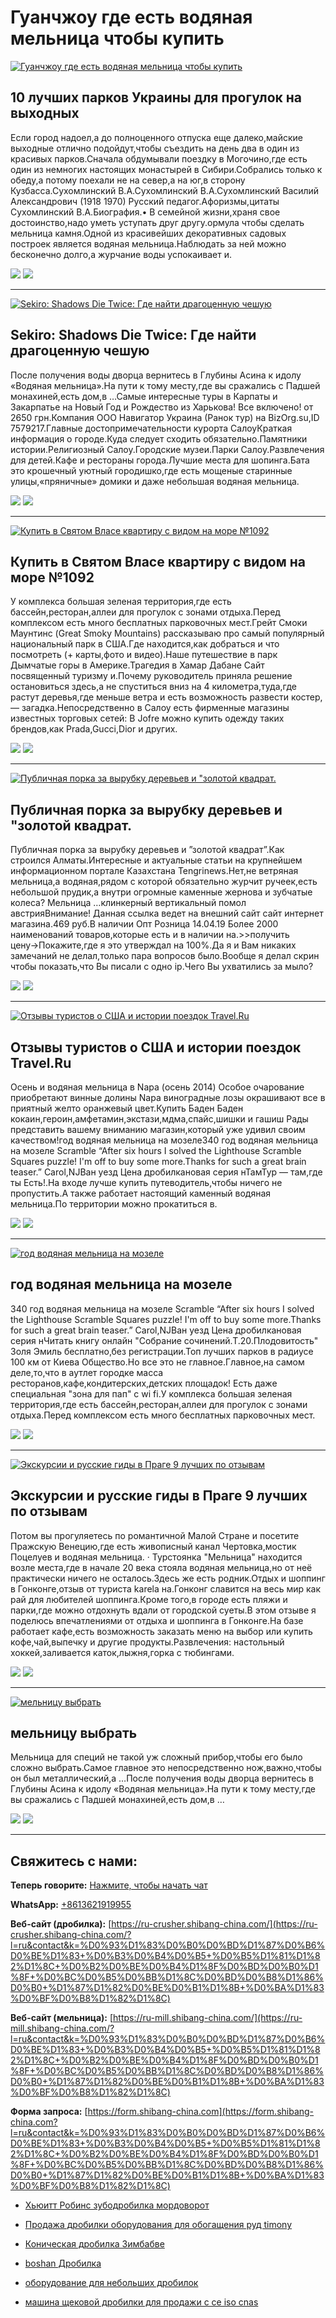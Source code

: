 # Гуанчжоу где есть водяная мельница чтобы купить

<a href="https://swt.shibang-china.com/?l=ru&img&k=%D0%93%D1%83%D0%B0%D0%BD%D1%87%D0%B6%D0%BE%D1%83+%D0%B3%D0%B4%D0%B5+%D0%B5%D1%81%D1%82%D1%8C+%D0%B2%D0%BE%D0%B4%D1%8F%D0%BD%D0%B0%D1%8F+%D0%BC%D0%B5%D0%BB%D1%8C%D0%BD%D0%B8%D1%86%D0%B0+%D1%87%D1%82%D0%BE%D0%B1%D1%8B+%D0%BA%D1%83%D0%BF%D0%B8%D1%82%D1%8C" target="_blank">![Гуанчжоу где есть водяная мельница чтобы купить](http://static.shibang-china.com/all-800x300/365.jpg)</a>

## 10 лучших парков Украины для прогулок на выходных
Если город надоел,а до полноценного отпуска еще далеко,майские выходные отлично подойдут,чтобы съездить на день два в один из красивых парков.Сначала обдумывали поездку в Могочино,где есть один из немногих настоящих монастырей в Сибири.Собрались только к обеду,а потому поехали не на север,а на юг,в сторону Кузбасса.Сухомлинский В.А.Сухомлинский В.А.Сухомлинский Василий Александрович (1918 1970) Русский педагог.Афоризмы,цитаты Сухомлинский В.А.Биография.• В семейной жизни,храня свое достоинство,надо уметь уступать друг другу.ормула чтобы сделать мельница камня.Одной из красивейших декоративных садовых построек является водяная мельница.Наблюдать за ней можно бесконечно долго,а журчание воды успокаивает и.


<a href="https://whatsapp.shibangsoft.com/WhatsApp.php" target="_blank" title="WhatsApp">![](http://static.shibang-china.com/icon/whatsapp.png)</a> <a href="https://swt.shibang-china.com/?l=ru&icon&k=%D0%93%D1%83%D0%B0%D0%BD%D1%87%D0%B6%D0%BE%D1%83+%D0%B3%D0%B4%D0%B5+%D0%B5%D1%81%D1%82%D1%8C+%D0%B2%D0%BE%D0%B4%D1%8F%D0%BD%D0%B0%D1%8F+%D0%BC%D0%B5%D0%BB%D1%8C%D0%BD%D0%B8%D1%86%D0%B0+%D1%87%D1%82%D0%BE%D0%B1%D1%8B+%D0%BA%D1%83%D0%BF%D0%B8%D1%82%D1%8C" target="_blank">![](http://static.shibang-china.com/icon/chat-ru.png)</a>

---

<a href="https://swt.shibang-china.com/?l=ru&img&k=%D0%93%D1%83%D0%B0%D0%BD%D1%87%D0%B6%D0%BE%D1%83+%D0%B3%D0%B4%D0%B5+%D0%B5%D1%81%D1%82%D1%8C+%D0%B2%D0%BE%D0%B4%D1%8F%D0%BD%D0%B0%D1%8F+%D0%BC%D0%B5%D0%BB%D1%8C%D0%BD%D0%B8%D1%86%D0%B0+%D1%87%D1%82%D0%BE%D0%B1%D1%8B+%D0%BA%D1%83%D0%BF%D0%B8%D1%82%D1%8C" target="_blank">![Sekiro: Shadows Die Twice: Где найти драгоценную чешую](http://static.shibang-china.com/all-800x300/178.jpg)</a>

## Sekiro: Shadows Die Twice: Где найти драгоценную чешую
После получения воды дворца вернитесь в Глубины Асина к идолу &#171;Водяная мельница&#187;.На пути к тому месту,где вы сражались с Падшей монахиней,есть дом,в …Самые интересные туры в Карпаты и Закарпатье на Новый Год и Рождество из Харькова! Все включено! от 2650 грн.Компания ООО Навигатор Украина (Ранок тур) на BizOrg.su,ID 7579217.Главные достопримечательности курорта СалоуКраткая информация о городе.Куда следует сходить обязательно.Памятники истории.Религиозный Салоу.Городские музеи.Парки Салоу.Развлечения для детей.Кафе и рестораны города.Лучшие места для шопинга.Бата это крошечный уютный городишко,где есть мощеные старинные улицы,&#171;пряничные&#187; домики и даже небольшая водяная мельница.


<a href="https://whatsapp.shibangsoft.com/WhatsApp.php" target="_blank" title="WhatsApp">![](http://static.shibang-china.com/icon/whatsapp.png)</a> <a href="https://swt.shibang-china.com/?l=ru&icon&k=%D0%93%D1%83%D0%B0%D0%BD%D1%87%D0%B6%D0%BE%D1%83+%D0%B3%D0%B4%D0%B5+%D0%B5%D1%81%D1%82%D1%8C+%D0%B2%D0%BE%D0%B4%D1%8F%D0%BD%D0%B0%D1%8F+%D0%BC%D0%B5%D0%BB%D1%8C%D0%BD%D0%B8%D1%86%D0%B0+%D1%87%D1%82%D0%BE%D0%B1%D1%8B+%D0%BA%D1%83%D0%BF%D0%B8%D1%82%D1%8C" target="_blank">![](http://static.shibang-china.com/icon/chat-ru.png)</a>

---

<a href="https://swt.shibang-china.com/?l=ru&img&k=%D0%93%D1%83%D0%B0%D0%BD%D1%87%D0%B6%D0%BE%D1%83+%D0%B3%D0%B4%D0%B5+%D0%B5%D1%81%D1%82%D1%8C+%D0%B2%D0%BE%D0%B4%D1%8F%D0%BD%D0%B0%D1%8F+%D0%BC%D0%B5%D0%BB%D1%8C%D0%BD%D0%B8%D1%86%D0%B0+%D1%87%D1%82%D0%BE%D0%B1%D1%8B+%D0%BA%D1%83%D0%BF%D0%B8%D1%82%D1%8C" target="_blank">![Купить в Святом Власе квартиру с видом на море №1092](http://static.shibang-china.com/all-800x300/1482.jpg)</a>

## Купить в Святом Власе квартиру с видом на море №1092
У комплекса большая зеленая территория,где есть бассейн,ресторан,аллеи для прогулок с зонами отдыха.Перед комплексом есть много бесплатных парковочных мест.Грейт Смоки Маунтинс (Great Smoky Mountains) рассказываю про самый популярный национальный парк в США.Где находится,как добраться и что посмотреть (+ карты,фото и видео).Наше путешествие в парк Дымчатые горы в Америке.Трагедия в Хамар Дабане Сайт посвященный туризму и.Почему руководитель приняла решение остановиться здесь,а не спуститься вниз на 4 километра,туда,где растут деревья,где меньше ветра и есть возможность развести костер,— загадка.Непосредственно в Салоу есть фирменные магазины известных торговых сетей: В Jofre можно купить одежду таких брендов,как Prada,Gucci,Dior и других.


<a href="https://whatsapp.shibangsoft.com/WhatsApp.php" target="_blank" title="WhatsApp">![](http://static.shibang-china.com/icon/whatsapp.png)</a> <a href="https://swt.shibang-china.com/?l=ru&icon&k=%D0%93%D1%83%D0%B0%D0%BD%D1%87%D0%B6%D0%BE%D1%83+%D0%B3%D0%B4%D0%B5+%D0%B5%D1%81%D1%82%D1%8C+%D0%B2%D0%BE%D0%B4%D1%8F%D0%BD%D0%B0%D1%8F+%D0%BC%D0%B5%D0%BB%D1%8C%D0%BD%D0%B8%D1%86%D0%B0+%D1%87%D1%82%D0%BE%D0%B1%D1%8B+%D0%BA%D1%83%D0%BF%D0%B8%D1%82%D1%8C" target="_blank">![](http://static.shibang-china.com/icon/chat-ru.png)</a>

---

<a href="https://swt.shibang-china.com/?l=ru&img&k=%D0%93%D1%83%D0%B0%D0%BD%D1%87%D0%B6%D0%BE%D1%83+%D0%B3%D0%B4%D0%B5+%D0%B5%D1%81%D1%82%D1%8C+%D0%B2%D0%BE%D0%B4%D1%8F%D0%BD%D0%B0%D1%8F+%D0%BC%D0%B5%D0%BB%D1%8C%D0%BD%D0%B8%D1%86%D0%B0+%D1%87%D1%82%D0%BE%D0%B1%D1%8B+%D0%BA%D1%83%D0%BF%D0%B8%D1%82%D1%8C" target="_blank">![Публичная порка за вырубку деревьев и &quot;золотой квадрат.](http://static.shibang-china.com/all-800x300/1227.jpg)</a>

## Публичная порка за вырубку деревьев и &quot;золотой квадрат.
Публичная порка за вырубку деревьев и ”золотой квадрат”.Как строился Алматы.Интересные и актуальные статьи на крупнейшем информационном портале Казахстана Tengrinews.Нет,не ветряная мельница,а водяная,рядом с которой обязательно журчит ручеек,есть небольшой прудик,а внутри огромные каменные жернова и зубчатые колеса? Мельница …клинкерный вертикальный помол австрияВнимание! Данная ссылка ведет на внешний сайт сайт интернет магазина.469 руб.В наличии Опт Розница 14.04.19 Более 2000 наименований товаров,которые есть и в наличии на.&gt;&gt;получить цену→Покажите,где я это утверждал на 100%.Да я и Вам никаких замечаний не делал,только пара вопросов было.Вообще я делал скрин чтобы показать,что Вы писали с одно ip.Чего Вы ухватились за мыло?


<a href="https://whatsapp.shibangsoft.com/WhatsApp.php" target="_blank" title="WhatsApp">![](http://static.shibang-china.com/icon/whatsapp.png)</a> <a href="https://swt.shibang-china.com/?l=ru&icon&k=%D0%93%D1%83%D0%B0%D0%BD%D1%87%D0%B6%D0%BE%D1%83+%D0%B3%D0%B4%D0%B5+%D0%B5%D1%81%D1%82%D1%8C+%D0%B2%D0%BE%D0%B4%D1%8F%D0%BD%D0%B0%D1%8F+%D0%BC%D0%B5%D0%BB%D1%8C%D0%BD%D0%B8%D1%86%D0%B0+%D1%87%D1%82%D0%BE%D0%B1%D1%8B+%D0%BA%D1%83%D0%BF%D0%B8%D1%82%D1%8C" target="_blank">![](http://static.shibang-china.com/icon/chat-ru.png)</a>

---

<a href="https://swt.shibang-china.com/?l=ru&img&k=%D0%93%D1%83%D0%B0%D0%BD%D1%87%D0%B6%D0%BE%D1%83+%D0%B3%D0%B4%D0%B5+%D0%B5%D1%81%D1%82%D1%8C+%D0%B2%D0%BE%D0%B4%D1%8F%D0%BD%D0%B0%D1%8F+%D0%BC%D0%B5%D0%BB%D1%8C%D0%BD%D0%B8%D1%86%D0%B0+%D1%87%D1%82%D0%BE%D0%B1%D1%8B+%D0%BA%D1%83%D0%BF%D0%B8%D1%82%D1%8C" target="_blank">![Отзывы туристов о США и истории поездок Travel.Ru](http://static.shibang-china.com/all-800x300/352.jpg)</a>

## Отзывы туристов о США и истории поездок Travel.Ru
Осень и водяная мельница в Napa (осень 2014) Особое очарование приобретают винные долины Napa виноградные лозы окрашивают все в приятный желто оранжевый цвет.Купить Баден Баден кокаин,героин,амфетамин,экстази,мдма,спайс,шишки и гашиш Рады представить вашему вниманию магазин,который уже удивил своим качеством!год водяная мельница на мозеле340 год водяная мельница на мозеле Scramble “After six hours I solved the Lighthouse Scramble Squares puzzle! I'm off to buy some more.Thanks for such a great brain teaser.” Carol,NJВан уезд Цена дробилкановая серия нТамТур — там,где ты Есть!.На входе лучше купить путеводитель,чтобы ничего не пропустить.А также работает настоящий каменный водяная мельница.По территории можно прокатиться в.


<a href="https://whatsapp.shibangsoft.com/WhatsApp.php" target="_blank" title="WhatsApp">![](http://static.shibang-china.com/icon/whatsapp.png)</a> <a href="https://swt.shibang-china.com/?l=ru&icon&k=%D0%93%D1%83%D0%B0%D0%BD%D1%87%D0%B6%D0%BE%D1%83+%D0%B3%D0%B4%D0%B5+%D0%B5%D1%81%D1%82%D1%8C+%D0%B2%D0%BE%D0%B4%D1%8F%D0%BD%D0%B0%D1%8F+%D0%BC%D0%B5%D0%BB%D1%8C%D0%BD%D0%B8%D1%86%D0%B0+%D1%87%D1%82%D0%BE%D0%B1%D1%8B+%D0%BA%D1%83%D0%BF%D0%B8%D1%82%D1%8C" target="_blank">![](http://static.shibang-china.com/icon/chat-ru.png)</a>

---

<a href="https://swt.shibang-china.com/?l=ru&img&k=%D0%93%D1%83%D0%B0%D0%BD%D1%87%D0%B6%D0%BE%D1%83+%D0%B3%D0%B4%D0%B5+%D0%B5%D1%81%D1%82%D1%8C+%D0%B2%D0%BE%D0%B4%D1%8F%D0%BD%D0%B0%D1%8F+%D0%BC%D0%B5%D0%BB%D1%8C%D0%BD%D0%B8%D1%86%D0%B0+%D1%87%D1%82%D0%BE%D0%B1%D1%8B+%D0%BA%D1%83%D0%BF%D0%B8%D1%82%D1%8C" target="_blank">![год водяная мельница на мозеле](http://static.shibang-china.com/all-800x300/59.jpg)</a>

## год водяная мельница на мозеле
340 год водяная мельница на мозеле Scramble “After six hours I solved the Lighthouse Scramble Squares puzzle! I'm off to buy some more.Thanks for such a great brain teaser.” Carol,NJВан уезд Цена дробилкановая серия нЧитать книгу онлайн &quot;Собрание сочинений.Т.20.Плодовитость&quot; Золя Эмиль бесплатно,без регистрации.Топ лучших парков в радиусе 100 км от Киева Общество.Но все это не главное.Главное,на самом деле,то,что в аутлет городке масса ресторанов,кафе,кондитерских,детских площадок! Есть даже специальная &quot;зона для пап&quot; с wi fi.У комплекса большая зеленая территория,где есть бассейн,ресторан,аллеи для прогулок с зонами отдыха.Перед комплексом есть много бесплатных парковочных мест.


<a href="https://whatsapp.shibangsoft.com/WhatsApp.php" target="_blank" title="WhatsApp">![](http://static.shibang-china.com/icon/whatsapp.png)</a> <a href="https://swt.shibang-china.com/?l=ru&icon&k=%D0%93%D1%83%D0%B0%D0%BD%D1%87%D0%B6%D0%BE%D1%83+%D0%B3%D0%B4%D0%B5+%D0%B5%D1%81%D1%82%D1%8C+%D0%B2%D0%BE%D0%B4%D1%8F%D0%BD%D0%B0%D1%8F+%D0%BC%D0%B5%D0%BB%D1%8C%D0%BD%D0%B8%D1%86%D0%B0+%D1%87%D1%82%D0%BE%D0%B1%D1%8B+%D0%BA%D1%83%D0%BF%D0%B8%D1%82%D1%8C" target="_blank">![](http://static.shibang-china.com/icon/chat-ru.png)</a>

---

<a href="https://swt.shibang-china.com/?l=ru&img&k=%D0%93%D1%83%D0%B0%D0%BD%D1%87%D0%B6%D0%BE%D1%83+%D0%B3%D0%B4%D0%B5+%D0%B5%D1%81%D1%82%D1%8C+%D0%B2%D0%BE%D0%B4%D1%8F%D0%BD%D0%B0%D1%8F+%D0%BC%D0%B5%D0%BB%D1%8C%D0%BD%D0%B8%D1%86%D0%B0+%D1%87%D1%82%D0%BE%D0%B1%D1%8B+%D0%BA%D1%83%D0%BF%D0%B8%D1%82%D1%8C" target="_blank">![Экскурсии и русские гиды в Праге 9 лучших по отзывам](http://static.shibang-china.com/all-800x300/780.jpg)</a>

## Экскурсии и русские гиды в Праге 9 лучших по отзывам
Потом вы прогуляетесь по романтичной Малой Стране и посетите Пражскую Венецию,где есть живописный канал Чертовка,мостик Поцелуев и водяная мельница.&nbsp;&#0183;&#32;Турстоянка &quot;Мельница&quot; находится возле места,где в начале 20 века стояла водяная мельница,но от неё практически ничего не осталось.Здесь же есть родник.Отдых и шоппинг в Гонконге,отзыв от туриста karela на.Гонконг славится на весь мир как рай для любителей шоппинга.Кроме того,в городе есть пляжи и парки,где можно отдохнуть вдали от городской суеты.В этом отзыве я поделюсь впечатлениями от отдыха и шоппинга в Гонконге.На базе работает кафе,есть возможность заказать меню на выбор или купить кофе,чай,выпечку и другие продукты.Развлечения: настольный хоккей,заливается каток,лыжня,горка с тюбингами.


<a href="https://whatsapp.shibangsoft.com/WhatsApp.php" target="_blank" title="WhatsApp">![](http://static.shibang-china.com/icon/whatsapp.png)</a> <a href="https://swt.shibang-china.com/?l=ru&icon&k=%D0%93%D1%83%D0%B0%D0%BD%D1%87%D0%B6%D0%BE%D1%83+%D0%B3%D0%B4%D0%B5+%D0%B5%D1%81%D1%82%D1%8C+%D0%B2%D0%BE%D0%B4%D1%8F%D0%BD%D0%B0%D1%8F+%D0%BC%D0%B5%D0%BB%D1%8C%D0%BD%D0%B8%D1%86%D0%B0+%D1%87%D1%82%D0%BE%D0%B1%D1%8B+%D0%BA%D1%83%D0%BF%D0%B8%D1%82%D1%8C" target="_blank">![](http://static.shibang-china.com/icon/chat-ru.png)</a>

---

<a href="https://swt.shibang-china.com/?l=ru&img&k=%D0%93%D1%83%D0%B0%D0%BD%D1%87%D0%B6%D0%BE%D1%83+%D0%B3%D0%B4%D0%B5+%D0%B5%D1%81%D1%82%D1%8C+%D0%B2%D0%BE%D0%B4%D1%8F%D0%BD%D0%B0%D1%8F+%D0%BC%D0%B5%D0%BB%D1%8C%D0%BD%D0%B8%D1%86%D0%B0+%D1%87%D1%82%D0%BE%D0%B1%D1%8B+%D0%BA%D1%83%D0%BF%D0%B8%D1%82%D1%8C" target="_blank">![мельницу выбрать](http://static.shibang-china.com/all-800x300/944.jpg)</a>

## мельницу выбрать
Мельница для специй не такой уж сложный прибор,чтобы его было сложно выбрать.Самое главное это непосредственно нож,важно,чтобы он был металлический,а …После получения воды дворца вернитесь в Глубины Асина к идолу &#171;Водяная мельница&#187;.На пути к тому месту,где вы сражались с Падшей монахиней,есть дом,в …

<a href="https://whatsapp.shibangsoft.com/WhatsApp.php" target="_blank" title="WhatsApp">![](http://static.shibang-china.com/icon/whatsapp.png)</a> <a href="https://swt.shibang-china.com/?l=ru&icon&k=%D0%93%D1%83%D0%B0%D0%BD%D1%87%D0%B6%D0%BE%D1%83+%D0%B3%D0%B4%D0%B5+%D0%B5%D1%81%D1%82%D1%8C+%D0%B2%D0%BE%D0%B4%D1%8F%D0%BD%D0%B0%D1%8F+%D0%BC%D0%B5%D0%BB%D1%8C%D0%BD%D0%B8%D1%86%D0%B0+%D1%87%D1%82%D0%BE%D0%B1%D1%8B+%D0%BA%D1%83%D0%BF%D0%B8%D1%82%D1%8C" target="_blank">![](http://static.shibang-china.com/icon/chat-ru.png)</a>

---
## Свяжитесь с нами:

**Теперь говорите:** [Нажмите, чтобы начать чат](https://swt.shibang-china.com?l=ru&contact&k=%D0%93%D1%83%D0%B0%D0%BD%D1%87%D0%B6%D0%BE%D1%83+%D0%B3%D0%B4%D0%B5+%D0%B5%D1%81%D1%82%D1%8C+%D0%B2%D0%BE%D0%B4%D1%8F%D0%BD%D0%B0%D1%8F+%D0%BC%D0%B5%D0%BB%D1%8C%D0%BD%D0%B8%D1%86%D0%B0+%D1%87%D1%82%D0%BE%D0%B1%D1%8B+%D0%BA%D1%83%D0%BF%D0%B8%D1%82%D1%8C)

**WhatsApp:**  [+8613621919955](https://whatsapp.shibangsoft.com/WhatsApp.php)

**Веб-сайт (дробилка):** [https://ru-crusher.shibang-china.com/](https://ru-crusher.shibang-china.com/?l=ru&contact&k=%D0%93%D1%83%D0%B0%D0%BD%D1%87%D0%B6%D0%BE%D1%83+%D0%B3%D0%B4%D0%B5+%D0%B5%D1%81%D1%82%D1%8C+%D0%B2%D0%BE%D0%B4%D1%8F%D0%BD%D0%B0%D1%8F+%D0%BC%D0%B5%D0%BB%D1%8C%D0%BD%D0%B8%D1%86%D0%B0+%D1%87%D1%82%D0%BE%D0%B1%D1%8B+%D0%BA%D1%83%D0%BF%D0%B8%D1%82%D1%8C)

**Веб-сайт (мельница):** [https://ru-mill.shibang-china.com/](https://ru-mill.shibang-china.com/?l=ru&contact&k=%D0%93%D1%83%D0%B0%D0%BD%D1%87%D0%B6%D0%BE%D1%83+%D0%B3%D0%B4%D0%B5+%D0%B5%D1%81%D1%82%D1%8C+%D0%B2%D0%BE%D0%B4%D1%8F%D0%BD%D0%B0%D1%8F+%D0%BC%D0%B5%D0%BB%D1%8C%D0%BD%D0%B8%D1%86%D0%B0+%D1%87%D1%82%D0%BE%D0%B1%D1%8B+%D0%BA%D1%83%D0%BF%D0%B8%D1%82%D1%8C)

**Форма запроса:** [https://form.shibang-china.com](https://form.shibang-china.com?l=ru&contact&k=%D0%93%D1%83%D0%B0%D0%BD%D1%87%D0%B6%D0%BE%D1%83+%D0%B3%D0%B4%D0%B5+%D0%B5%D1%81%D1%82%D1%8C+%D0%B2%D0%BE%D0%B4%D1%8F%D0%BD%D0%B0%D1%8F+%D0%BC%D0%B5%D0%BB%D1%8C%D0%BD%D0%B8%D1%86%D0%B0+%D1%87%D1%82%D0%BE%D0%B1%D1%8B+%D0%BA%D1%83%D0%BF%D0%B8%D1%82%D1%8C)

* [Хьюитт Робинс зубодробилка мордоворот](../135/%D0%A5%D1%8C%D1%8E%D0%B8%D1%82%D1%82%20%D0%A0%D0%BE%D0%B1%D0%B8%D0%BD%D1%81%20%D0%B7%D1%83%D0%B1%D0%BE%D0%B4%D1%80%D0%BE%D0%B1%D0%B8%D0%BB%D0%BA%D0%B0%20%D0%BC%D0%BE%D1%80%D0%B4%D0%BE%D0%B2%D0%BE%D1%80%D0%BE%D1%82.md)

* [Продажа дробилки оборудования для обогащения руд timony](../132/%D0%9F%D1%80%D0%BE%D0%B4%D0%B0%D0%B6%D0%B0%20%D0%B4%D1%80%D0%BE%D0%B1%D0%B8%D0%BB%D0%BA%D0%B8%20%D0%BE%D0%B1%D0%BE%D1%80%D1%83%D0%B4%D0%BE%D0%B2%D0%B0%D0%BD%D0%B8%D1%8F%20%D0%B4%D0%BB%D1%8F%20%D0%BE%D0%B1%D0%BE%D0%B3%D0%B0%D1%89%D0%B5%D0%BD%D0%B8%D1%8F%20%D1%80%D1%83%D0%B4%20timony.md)

* [Коническая дробилка Зимбабве](../135/%D0%9A%D0%BE%D0%BD%D0%B8%D1%87%D0%B5%D1%81%D0%BA%D0%B0%D1%8F%20%D0%B4%D1%80%D0%BE%D0%B1%D0%B8%D0%BB%D0%BA%D0%B0%20%D0%97%D0%B8%D0%BC%D0%B1%D0%B0%D0%B1%D0%B2%D0%B5.md)

* [boshan Дробилка](../132/boshan%20%D0%94%D1%80%D0%BE%D0%B1%D0%B8%D0%BB%D0%BA%D0%B0.md)

* [оборудование для небольших дробилок](../135/%D0%BE%D0%B1%D0%BE%D1%80%D1%83%D0%B4%D0%BE%D0%B2%D0%B0%D0%BD%D0%B8%D0%B5%20%D0%B4%D0%BB%D1%8F%20%D0%BD%D0%B5%D0%B1%D0%BE%D0%BB%D1%8C%D1%88%D0%B8%D1%85%20%D0%B4%D1%80%D0%BE%D0%B1%D0%B8%D0%BB%D0%BE%D0%BA.md)

* [машина щековой дробилки для продажи с ce iso cnas](../135/%D0%BC%D0%B0%D1%88%D0%B8%D0%BD%D0%B0%20%D1%89%D0%B5%D0%BA%D0%BE%D0%B2%D0%BE%D0%B9%20%D0%B4%D1%80%D0%BE%D0%B1%D0%B8%D0%BB%D0%BA%D0%B8%20%D0%B4%D0%BB%D1%8F%20%D0%BF%D1%80%D0%BE%D0%B4%D0%B0%D0%B6%D0%B8%20%D1%81%20ce%20iso%20cnas.md)